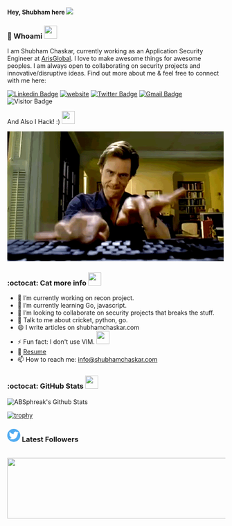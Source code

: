 #### Hey, Shubham here <img src="https://github.com/TheDudeThatCode/TheDudeThatCode/blob/master/Assets/Hi.gif" width="29px">


### 🤵 Whoami  <img src="https://cultofthepartyparrot.com/parrots/hd/dealwithitnowparrot.gif" width="30" height="30"/>

I am Shubham Chaskar, currently working as an Application Security Engineer at [ArisGlobal](https://www.arisglobal.com). I love to make awesome things for awesome peoples. I am always open to collaborating on security projects and innovative/disruptive ideas. Find out more about me & feel free to connect with me here:

[![Linkedin Badge](https://img.shields.io/badge/shubhamchaskar-blue?style=flat-square&logo=Linkedin&logoColor=white&link=https://www.linkedin.com/in/shubham-chaskar)](https://www.linkedin.com/in/shubham-chaskar)
[![website](https://img.shields.io/badge/shubhamchaskar.com-46a2f1.svg?&style=flat-square&logo=Google-Chrome&logoColor=white&link=https://shubhamchaskar.com)](https://shubhamchaskar.com/)
[![Twitter Badge](https://img.shields.io/badge/shubhamchaskar-blue?style=flat-square&logo=twitter&logoColor=white&link=https://twitter.com/chaskar_shubham)](https://twitter.com/chaskar_shubham)
[![Gmail Badge](https://img.shields.io/badge/info@shubhamchaskar.com-c14437?style=flat-square&logo=Gmail&logoColor=white&link=mailto:info@shubhamchaskar.com)](mailto:info@shubhamchaskar.com)
![Visitor Badge](https://visitor-badge.laobi.icu/badge?page_id=unstabl3.unstabl3)

And Also I Hack! :)    <img src="https://cultofthepartyparrot.com/parrots/hd/evilparrot.gif" width="30" height="30"/>


![hacking](https://raw.githubusercontent.com/unstabl3/unstabl3/main/pzw4C8l.gif)

### :octocat: Cat more info  <img src="https://cultofthepartyparrot.com/parrots/hd/vikingparrot.gif" width="30" height="30"/>

- 🔭 I’m currently working on recon project.
- 🌱 I’m currently learning Go, javascript.
- 👯 I’m looking to collaborate on security projects that breaks the stuff.
- 💬 Talk to me about cricket, python, go.
- 😄 I write articles on shubhamchaskar.com
- ⚡ Fun fact: I don't use VIM. <img src="https://cultofthepartyparrot.com/parrots/hd/jediparrot.gif" width="30" height="30"/>
- 📝 [Resume](https://shubhamchaskar.com/resume/)
- 📫 How to reach me: info@shubhamchaskar.com

### :octocat: GitHub Stats <img src="https://cultofthepartyparrot.com/parrots/hd/githubparrot.gif" width="30" height="30"/>

<img align="center" src="https://github-readme-stats.vercel.app/api?username=unstabl3&include_all_commits=true&count_private=true&show_icons=true&line_height=20&title_color=7A7ADB&icon_color=2234AE&text_color=D3D3D3&bg_color=0,000000,130F40" alt="ABSphreak's Github Stats">

[![trophy](https://github-profile-trophy.vercel.app/?username=unstabl3&theme=onedark)](https://github.com/ryo-ma/github-profile-trophy)

### <img height="30" style="border-radius:50%" src="https://github.com/unstabl3/unstabl3/blob/main/icon/twitter.png?raw=true"> Latest Followers

<div align="center">
	<br>
	<a href="https://github.com/unstabl3/unstabl3/blob/main/follower.svg">
		<img src="follower.svg" width="800" height="140">
	</a>
</div>
